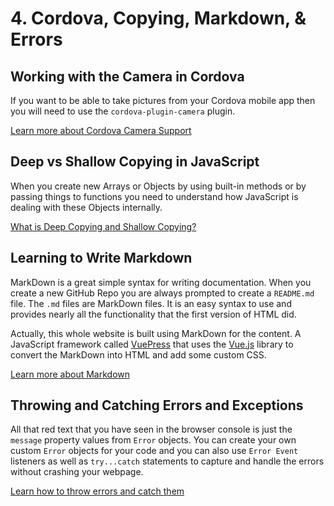 # 4. Cordova, Copying, Markdown, & Errors

## Working with the Camera in Cordova

If you want to be able to take pictures from your Cordova mobile app then you will need to use the `cordova-plugin-camera` plugin. 

[Learn more about Cordova Camera Support](./cordova-camera.md)

## Deep vs Shallow Copying in JavaScript

When you create new Arrays or Objects by using built-in methods or by passing things to functions you need to understand how JavaScript is dealing with these Objects internally.

[What is Deep Copying and Shallow Copying?](./deep-shallow.md)

## Learning to Write Markdown

MarkDown is a great simple syntax for writing documentation. When you create a new GitHub Repo you are always prompted to create a `README.md` file. The `.md` files are MarkDown files. It is an easy syntax to use and provides nearly all the functionality that the first version of HTML did.

Actually, this whole website is built using MarkDown for the content. A JavaScript framework called [VuePress](https://vuepress.vuejs.org/) that uses the [Vue.js](https://vuejs.org/) library to convert the MarkDown into HTML and add some custom CSS.

[Learn more about Markdown](./markdown.md)

## Throwing and Catching Errors and Exceptions

All that red text that you have seen in the browser console is just the `message` property values from `Error` objects. You can create your own custom `Error` objects for your code and you can also use `Error Event` listeners as well as `try...catch` statements to capture and handle the errors without crashing your webpage.

[Learn how to throw errors and catch them](./throw-catch.md)


